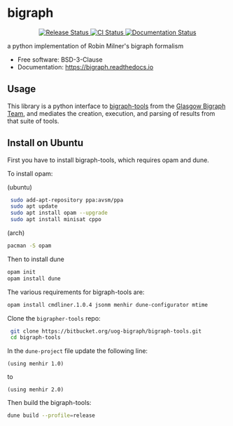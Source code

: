 # bigraph


<p align="center">
<a href="https://pypi.python.org/pypi/bigraph">
    <img src="https://img.shields.io/pypi/v/bigraph.svg"
        alt = "Release Status">
</a>

<a href="https://github.com/prismofeverything/bigraph/actions">
    <img src="https://github.com/prismofeverything/bigraph/actions/workflows/main.yml/badge.svg?branch=release" alt="CI Status">
</a>

<a href="https://bigraph.readthedocs.io/en/latest/?badge=latest">
    <img src="https://readthedocs.org/projects/bigraph/badge/?version=latest" alt="Documentation Status">
</a>

</p>


a python implementation of Robin Milner's bigraph formalism


* Free software: BSD-3-Clause
* Documentation: <https://bigraph.readthedocs.io>


## Usage

This library is a python interface to [bigraph-tools](https://bitbucket.org/uog-bigraph/bigraph-tools/src/master/) from the [Glasgow Bigraph Team](https://uog-bigraph.bitbucket.io/team.html), and mediates the creation, execution, and parsing of results from that suite of tools. 

## Install on Ubuntu

First you have to install bigraph-tools, which requires opam and dune.

To install opam: 

(ubuntu)
```bash
 sudo add-apt-repository ppa:avsm/ppa
 sudo apt update
 sudo apt install opam --upgrade
 sudo apt install minisat cppo
```

(arch)
```bash
pacman -S opam
```

Then to install dune

```bash
opam init
opam install dune
```

The various requirements for bigraph-tools are:

```bash
opam install cmdliner.1.0.4 jsonm menhir dune-configurator mtime
```

Clone the `bigrapher-tools` repo:

```bash
 git clone https://bitbucket.org/uog-bigraph/bigraph-tools.git
 cd bigraph-tools
```

In the `dune-project` file update the following line:
```
(using menhir 1.0)
```

to 

```
(using menhir 2.0)
```

Then build the bigraph-tools:
```bash
dune build --profile=release
```

